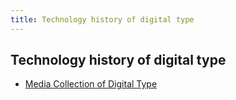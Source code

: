 ```yaml
---
title: Technology history of digital type
---
```


## Technology history of digital type

* [Media Collection of Digital Type](./media/)